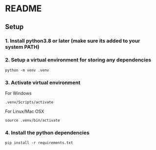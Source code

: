 # README

## Setup

### 1. Install python3.8 or later (make sure its added to your system PATH)
### 2. Setup a virtual environment for storing any dependencies

```
python -m venv .venv
```

### 3. Activate virtual environment

For Windows

```
.venv/Scripts/activate
```

For Linux/Mac OSX

```
source .venv/bin/activate
```

### 4. Install the python dependencies

```
pip install -r requirements.txt
```
